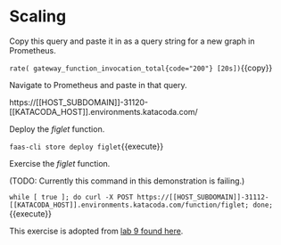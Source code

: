 # Scaling #

Copy this query and paste it in as a query string for a new graph in Prometheus.

`rate( gateway_function_invocation_total{code="200"} [20s])`{{copy}}

Navigate to Prometheus and paste in that query.

https://[[HOST_SUBDOMAIN]]-31120-[[KATACODA_HOST]].environments.katacoda.com/

Deploy the _figlet_ function.

`faas-cli store deploy figlet`{{execute}}

Exercise the _figlet_ function.

(TODO: Currently this command in this demonstration is failing.)

`while [ true ]; do curl -X POST https://[[HOST_SUBDOMAIN]]-31112-[[KATACODA_HOST]].environments.katacoda.com/function/figlet; done;`{{execute}}

This exercise is adopted from [lab 9 found here](https://github.com/openfaas/workshop/blob/master/lab9.md).